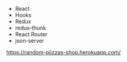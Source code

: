 - React
- Hooks
- Redux
- redux-thunk
- React Router
- json-server

https://random-piizzas-shop.herokuapp.com/
